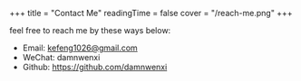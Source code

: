 +++
title = "Contact Me"
readingTime = false
cover = "/reach-me.png"
+++

feel free to reach me by these ways below:

-   Email: <kefeng1026@gmail.com>
-   WeChat: damnwenxi
-   Github: <https://github.com/damnwenxi>
